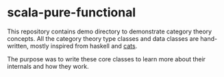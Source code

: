 # scala-pure-functional
This repository contains demo directory to demonstrate category theory concepts. 
All the category theory type classes and data classes are hand-written, mostly inspired from haskell and [cats](https://typelevel.org/cats/).

The purpose was to write these core classes to learn more about their internals and how they work.


